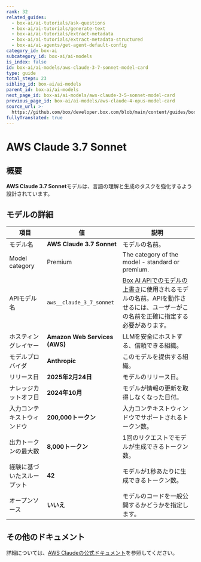 ```yaml
---
rank: 32
related_guides:
  - box-ai/ai-tutorials/ask-questions
  - box-ai/ai-tutorials/generate-text
  - box-ai/ai-tutorials/extract-metadata
  - box-ai/ai-tutorials/extract-metadata-structured
  - box-ai/ai-agents/get-agent-default-config
category_id: box-ai
subcategory_id: box-ai/ai-models
is_index: false
id: box-ai/ai-models/aws-claude-3-7-sonnet-model-card
type: guide
total_steps: 23
sibling_id: box-ai/ai-models
parent_id: box-ai/ai-models
next_page_id: box-ai/ai-models/aws-claude-3-5-sonnet-model-card
previous_page_id: box-ai/ai-models/aws-claude-4-opus-model-card
source_url: >-
  https://github.com/box/developer.box.com/blob/main/content/guides/box-ai/ai-models/aws-claude-3-7-sonnet-model-card.md
fullyTranslated: true
---
```

# AWS Claude 3.7 Sonnet

## 概要

**AWS Claude 3.7 Sonnet**モデルは、言語の理解と生成のタスクを強化するよう設計されています。

## モデルの詳細

| 項目             | 値                             | 説明                                                                                 |
| -------------- | ----------------------------- | ---------------------------------------------------------------------------------- |
| モデル名           | **AWS Claude 3.7 Sonnet**     | モデルの名前。                                                                            |
| Model category | Premium                       | The category of the model - standard or premium.                                   |
| APIモデル名        | `aws__claude_3_7_sonnet`      | [Box AI APIでのモデルの上書き][overrides]に使用されるモデルの名前。APIを動作させるには、ユーザーがこの名前を正確に指定する必要があります。 |
| ホスティングレイヤー     | **Amazon Web Services (AWS)** | LLMを安全にホストする、信頼できる組織。                                                              |
| モデルプロバイダ       | **Anthropic**                 | このモデルを提供する組織。                                                                      |
| リリース日          | **2025年2月24日**                | モデルのリリース日。                                                                         |
| ナレッジカットオフ日     | **2024年10月**                  | モデルが情報の更新を取得しなくなった日付。                                                              |
| 入力コンテキストウィンドウ  | **200,000トークン**               | 入力コンテキストウィンドウでサポートされるトークン数。                                                        |
| 出力トークンの最大数     | **8,000トークン**                 | 1回のリクエストでモデルが生成できるトークン数。                                                           |
| 経験に基づいたスループット  | **42**                        | モデルが1秒あたりに生成できるトークン数。                                                              |
| オープンソース        | **いいえ**                       | モデルのコードを一般公開するかどうかを指定します。                                                          |

## その他のドキュメント

詳細については、[AWS Claudeの公式ドキュメント][aws-claude]を参照してください。

[aws-claude]: https://aws.amazon.com/bedrock/claude/

[overrides]: g://box-ai/ai-agents/ai-agent-overrides
